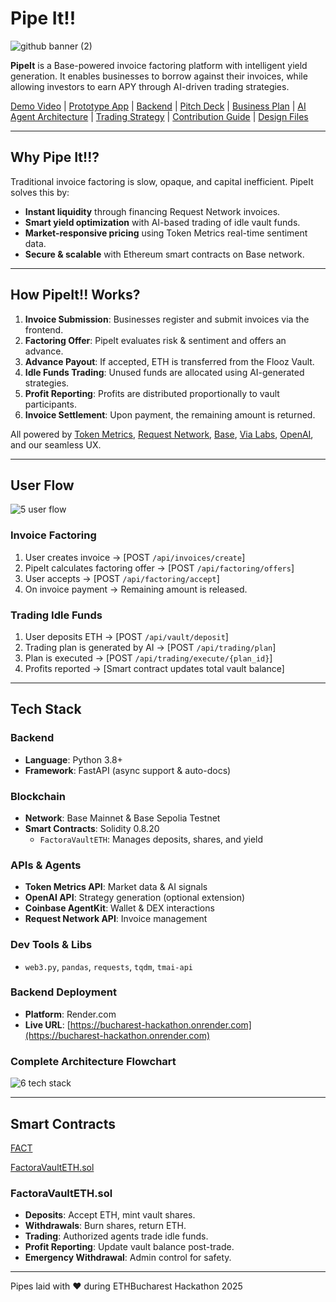# Pipe It!!

![github banner (2)](https://github.com/user-attachments/assets/e90f4b31-4cd4-4591-98ae-cd4958a40cda)

**PipeIt** is a Base-powered invoice factoring platform with intelligent yield generation. It enables businesses to borrow against their invoices, while allowing investors to earn APY through AI-driven trading strategies.

[Demo Video]() | [Prototype App]() | [Backend](https://bucharest-hackathon.onrender.com) | [Pitch Deck]() | [Business Plan]() | [AI Agent Architecture]() | [Trading Strategy]() | [Contribution Guide]() | [Design Files]()

---

## Why Pipe It!!?

Traditional invoice factoring is slow, opaque, and capital inefficient. PipeIt solves this by:

- **Instant liquidity** through financing Request Network invoices.
- **Smart yield optimization** with AI-based trading of idle vault funds.
- **Market-responsive pricing** using Token Metrics real-time sentiment data.
- **Secure & scalable** with Ethereum smart contracts on Base network.

---

## How PipeIt!! Works?

1. **Invoice Submission**: Businesses register and submit invoices via the frontend.
2. **Factoring Offer**: PipeIt evaluates risk & sentiment and offers an advance.
3. **Advance Payout**: If accepted, ETH is transferred from the Flooz Vault.
4. **Idle Funds Trading**: Unused funds are allocated using AI-generated strategies.
5. **Profit Reporting**: Profits are distributed proportionally to vault participants.
6. **Invoice Settlement**: Upon payment, the remaining amount is returned.

All powered by [Token Metrics](https://www.tokenmetrics.com/), [Request Network](https://request.network/), [Base](http://base.org/), [Via Labs](https://vialabs.io/), [OpenAI](https://openai.com/), and our seamless UX.

---

## User Flow

![5  user flow](https://github.com/user-attachments/assets/8a5deee7-26fb-4f31-9ef9-26e5fe070309)

### Invoice Factoring
1. User creates invoice → [POST `/api/invoices/create`]
2. PipeIt calculates factoring offer → [POST `/api/factoring/offers`]
3. User accepts → [POST `/api/factoring/accept`]
4. On invoice payment → Remaining amount is released.

### Trading Idle Funds
1. User deposits ETH → [POST `/api/vault/deposit`]
2. Trading plan is generated by AI → [POST `/api/trading/plan`]
3. Plan is executed → [POST `/api/trading/execute/{plan_id}`]
4. Profits reported → [Smart contract updates total vault balance]

---

## Tech Stack

### Backend
- **Language**: Python 3.8+
- **Framework**: FastAPI (async support & auto-docs)

### Blockchain
- **Network**: Base Mainnet & Base Sepolia Testnet
- **Smart Contracts**: Solidity 0.8.20
  - `FactoraVaultETH`: Manages deposits, shares, and yield

### APIs & Agents
- **Token Metrics API**: Market data & AI signals
- **OpenAI API**: Strategy generation (optional extension)
- **Coinbase AgentKit**: Wallet & DEX interactions
- **Request Network API**: Invoice management

### Dev Tools & Libs
- `web3.py`, `pandas`, `requests`, `tqdm`, `tmai-api`

### Backend Deployment
- **Platform**: Render.com  
- **Live URL**: [https://bucharest-hackathon.onrender.com](https://bucharest-hackathon.onrender.com)

### Complete Architecture Flowchart

![6  tech stack](https://github.com/user-attachments/assets/2365f07b-e54e-41c1-8dd8-7cd0c110e2d6)

---

## Smart Contracts

[FACT](https://sepolia.basescan.org/address/0xfa79c996dee0b76d3a59fbf50cefeebfd8504256)

[FactoraVaultETH.sol](https://github.com/MihRazvan/bucharest_hackathon/blob/main/backend/factora-contracts/src/FactoraVaultETH.sol)

### FactoraVaultETH.sol
- **Deposits**: Accept ETH, mint vault shares.
- **Withdrawals**: Burn shares, return ETH.
- **Trading**: Authorized agents trade idle funds.
- **Profit Reporting**: Update vault balance post-trade.
- **Emergency Withdrawal**: Admin control for safety.

---

Pipes laid with ♥ during ETHBucharest Hackathon 2025
